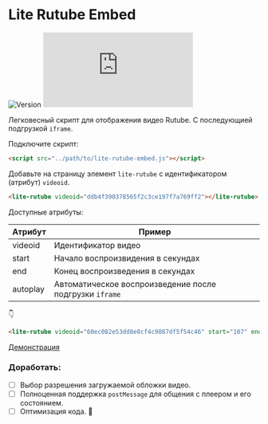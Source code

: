 # Lite Rutube Embed 
![Version](https://img.shields.io/badge/version-1.0.1-f07a47) ![GitHub file size in bytes](https://img.shields.io/github/size/evikza/lite-rutube-embed/lite-rutube-embed.js)

Легковесный скрипт для отображения видео Rutube. С последующией подгрузкой ```iframe```.

Подключите скрипт:

```html
<script src="../path/to/lite-rutube-embed.js"></script>
```

Добавьте на страницу элемент ```lite-rutube``` с идентификатором (атрибут) ```videoid```.

```html
<lite-rutube videoid="ddb4f390378565f2c3ce197f7a769ff2"></lite-rutube>
```

Доступные атрибуты:

| Атрибут | Пример |
|----------|----------|
| videoid    |  Идентификатор видео  |
| start    | Начало воспроизвидения в секундах   |
| end    | Конец воспроизведения в секундах   |
| autoplay    | Автоматическое воспроизведение после подгрузки ```iframe```  |

👇

```html
<lite-rutube videoid="60ec082e53dd8e0cf4c9087df5f54c46" start="107" end="401" autoplay></lite-rutube>
```

[Демонстрация](https://evikza.github.io/lite-rutube-embed/example.html)

### Доработать:

- [ ] Выбор разрешения загружаемой обложки видео.
- [ ] Полноценная поддержка ``` postMessage ``` для общения с плеером и его состоянием.
- [ ] Оптимизация кода. 🎉
